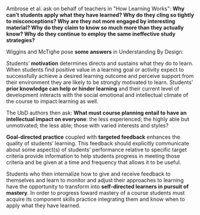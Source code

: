 Ambrose et al. ask on behalf of teachers in "How Learning Works": **Why can’t students apply what they have learned? Why do they cling so tightly to misconceptions? Why are they not more engaged by interesting material? Why do they claim to know so much more than they actually know? Why do they continue to employ the same ineffective study strategies?**

Wiggins and McTighe pose **some answers** in Understanding By Design: </p>  <p>Students’ **motivation** determines directs and sustains what they do to learn. When students find positive value in a learning goal or activity expect to successfully achieve a desired learning outcome and perceive support from their environment they are likely to be strongly motivated to learn. Students’ **prior knowledge can help or hinder learning** and their current level of development interacts with the social emotional and intellectual climate of the course to impact learning as well.

The UbD authors then ask: **What must course planning entail to have an intellectual impact on everyone**: the less experienced; the highly able but unmotivated; the less able; those with varied interests and styles?

**Goal-directed practice** coupled with **targeted feedback** enhances the quality of students’ learning. This feedback should explicitly communicate about some aspect(s) of students’ performance relative to specific target criteria provide information to help students progress in meeting those criteria and be given at a time and frequency that allows it to be useful.

Students who then internalize how to give and receive feedback to themselves and learn to monitor and adjust their approaches to learning have the opportunity to transform into **self-directed learners in pursuit of mastery**. In order to progress toward mastery of a course students must acquire its component skills practice integrating them and know when to apply what they have learned.